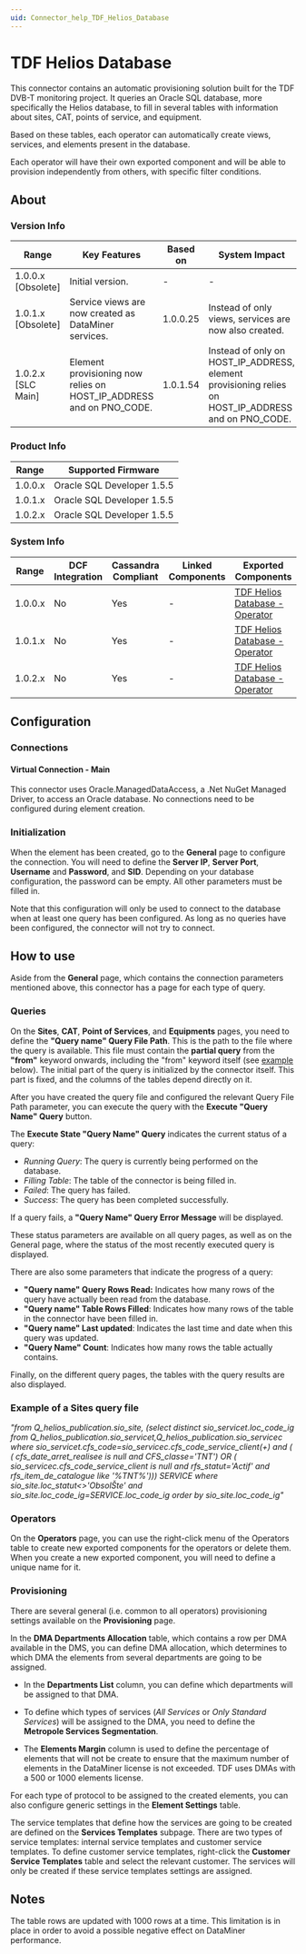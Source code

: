 ```yaml
---
uid: Connector_help_TDF_Helios_Database
---
```


# TDF Helios Database

This connector contains an automatic provisioning solution built for the TDF DVB-T monitoring project. It queries an Oracle SQL database, more specifically the Helios database, to fill in several tables with information about sites, CAT, points of service, and equipment.

Based on these tables, each operator can automatically create views, services, and elements present in the database.

Each operator will have their own exported component and will be able to provision independently from others, with specific filter conditions.

## About

### Version Info

| Range | Key Features | Based on | System Impact |
|--|--|--|--|
| 1.0.0.x [Obsolete] | Initial version. | - | - |
| 1.0.1.x [Obsolete] | Service views are now created as DataMiner services. | 1.0.0.25 | Instead of only views, services are now also created. |
| 1.0.2.x [SLC Main] | Element provisioning now relies on HOST_IP_ADDRESS and on PNO_CODE. | 1.0.1.54 | Instead of only on HOST_IP_ADDRESS, element provisioning relies on HOST_IP_ADDRESS and on PNO_CODE. |

### Product Info

| Range     | Supported Firmware         |
|-----------|----------------------------|
| 1.0.0.x   | Oracle SQL Developer 1.5.5 |
| 1.0.1.x   | Oracle SQL Developer 1.5.5 |
| 1.0.2.x   | Oracle SQL Developer 1.5.5 |

### System Info

| Range | DCF Integration | Cassandra Compliant | Linked Components | Exported Components |
|--|--|--|--|--|
| 1.0.0.x | No | Yes | - | [TDF Helios Database - Operator](xref:Connector_help_TDF_Helios_Database_-_Operator) |
| 1.0.1.x | No | Yes | - | [TDF Helios Database - Operator](xref:Connector_help_TDF_Helios_Database_-_Operator) |
| 1.0.2.x | No | Yes | - | [TDF Helios Database - Operator](xref:Connector_help_TDF_Helios_Database_-_Operator) |

## Configuration

### Connections

#### Virtual Connection - Main

This connector uses Oracle.ManagedDataAccess, a .Net NuGet Managed Driver, to access an Oracle database. No connections need to be configured during element creation.

### Initialization

When the element has been created, go to the **General** page to configure the connection. You will need to define the **Server IP**, **Server Port**, **Username** and **Password**, and **SID**. Depending on your database configuration, the password can be empty. All other parameters must be filled in.

Note that this configuration will only be used to connect to the database when at least one query has been configured. As long as no queries have been configured, the connector will not try to connect.

## How to use

Aside from the **General** page, which contains the connection parameters mentioned above, this connector has a page for each type of query.

### Queries

On the **Sites**, **CAT**, **Point of Services**, and **Equipments** pages, you need to define the **"Query name" Query File Path**. This is the path to the file where the query is available. This file must contain the **partial query** from the **"from"** keyword onwards, including the "from" keyword itself (see [example](#example-of-a-sites-query-file) below). The initial part of the query is initialized by the connector itself. This part is fixed, and the columns of the tables depend directly on it.

After you have created the query file and configured the relevant Query File Path parameter, you can execute the query with the **Execute "Query Name" Query** button.

The **Execute State "Query Name" Query** indicates the current status of a query:

- *Running Query*: The query is currently being performed on the database.
- *Filling Table*: The table of the connector is being filled in.
- *Failed*: The query has failed.
- *Success*: The query has been completed successfully.

If a query fails, a **"Query Name" Query Error Message** will be displayed.

These status parameters are available on all query pages, as well as on the General page, where the status of the most recently executed query is displayed.

There are also some parameters that indicate the progress of a query:

- **"Query name" Query Rows Read:** Indicates how many rows of the query have actually been read from the database.
- **"Query name" Table Rows Filled**: Indicates how many rows of the table in the connector have been filled in.
- **"Query name" Last updated**: Indicates the last time and date when this query was updated.
- **"Query Name" Count**: Indicates how many rows the table actually contains.

Finally, on the different query pages, the tables with the query results are also displayed.

### Example of a Sites query file

*"from*
*Q_helios_publication.sio_site,* *(select distinct sio_servicet.loc_code_ig from Q_helios_publication.sio_servicet,Q_helios_publication.sio_servicec where* *sio_servicet.cfs_code=sio_servicec.cfs_code_service_client(+)* *and* *( ( cfs_date_arret_realisee is null and CFS_classe='TNT')* *OR* *(* *sio_servicec.cfs_code_service_client is null and* *rfs_statut='Actif'* *and* *rfs_item_de_catalogue like '%TNT%')))* *SERVICE* *where* *sio_site.loc_statut\<\>'ObsolŠte'* *and* *sio_site.loc_code_ig=SERVICE.loc_code_ig*
*order by sio_site.loc_code_ig"*

### Operators

On the **Operators** page, you can use the right-click menu of the Operators table to create new exported components for the operators or delete them. When you create a new exported component, you will need to define a unique name for it.

### Provisioning

There are several general (i.e. common to all operators) provisioning settings available on the **Provisioning** page.

In the **DMA Departments Allocation** table, which contains a row per DMA available in the DMS, you can define DMA allocation, which determines to which DMA the elements from several departments are going to be assigned.

- In the **Departments List** column, you can define which departments will be assigned to that DMA.

- To define which types of services (*All Services* or *Only Standard Services*) will be assigned to the DMA, you need to define the **Metropole Services Segmentation**.

- The **Elements Margin** column is used to define the percentage of elements that will not be create to ensure that the maximum number of elements in the DataMiner license is not exceeded. TDF uses DMAs with a 500 or 1000 elements license.

For each type of protocol to be assigned to the created elements, you can also configure generic settings in the **Element Settings** table.

The service templates that define how the services are going to be created are defined on the **Services Templates** subpage. There are two types of service templates: internal service templates and customer service templates. To define customer service templates, right-click the **Customer Service Templates** table and select the relevant customer. The services will only be created if these service templates settings are assigned.

## Notes

The table rows are updated with 1000 rows at a time. This limitation is in place in order to avoid a possible negative effect on DataMiner performance.
